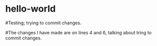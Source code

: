 # hello-world


#Testing; trying to commit changes.

#The changes I have made are on lines 4 and 6, talking about tring to commit changes.
